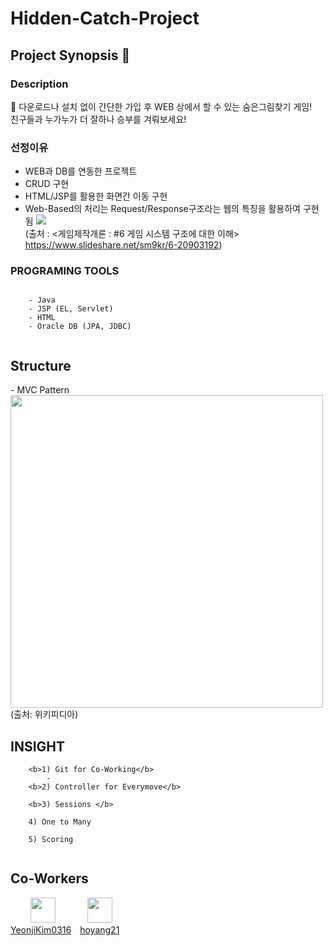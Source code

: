 # Hidden-Catch-Project

## Project Synopsis 👀 
<div>

### Description
🧠 다운로드나 설치 없이 간단한 가입 후 WEB 상에서 할 수 있는 숨은그림찾기 게임! <br>
친구들과 누가누가 더 잘하나 승부를 겨뤄보세요!

### 선정이유
- WEB과 DB를 연동한 프로젝트
- CRUD 구현
- HTML/JSP를 활용한 화면간 이동 구현
- Web-Based의 처리는 Request/Response구조라는 웹의 특징을 활용하여 구현됨 
<img src="https://github.com/YeonjiKim0316/step11_hiddencatch/blob/main/game.png"><br>
  (출처 : <게임제작개론 : #6 게임 시스템 구조에 대한 이해> https://www.slideshare.net/sm9kr/6-20903192)

### PROGRAMING TOOLS
```
    
    - Java
    - JSP (EL, Servlet)
    - HTML
    - Oracle DB (JPA, JDBC)
    
```
## Structure
<div>
  - MVC Pattern
<img src="https://github.com/YeonjiKim0316/step11_hiddencatch/blob/main/MVC1.png" width=500>
  (출처: 위키피디아)
  
## INSIGHT
```
    <b>1) Git for Co-Working</b>
        -
    <b>2) Controller for Everymove</b>
    
    <b>3) Sessions </b>
    
    4) One to Many
    
    5) Scoring
    
```

## Co-Workers
&#160;&#160;&#160;&#160;&#160;&#160;&#160;&#160;<a href="https://github.com/alsrjs2441"><img src="https://avatars3.githubusercontent.com/u/73862452?s=460&u=6091225c2e241fcef51c99e69c772b845aa03073&v=4" width="40" /></a> &#160;&#160;&#160;&#160;&#160;&#160;&#160;&#160;&#160;&#160;&#160;
<a href="https://github.com/seongho726"><img src="https://avatars0.githubusercontent.com/u/74332188?s=460&v=4" width="40"/></a><br>
<a href="https://github.com/YeonjiKim0316">YeonjiKim0316</a> <a href="https://github.com/hoyang21">hoyang21</a>

